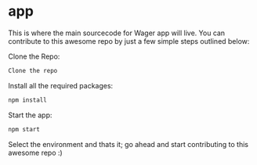 # app

This is where the main sourcecode for Wager app will live. You can contribute to this awesome repo by just a few simple steps outlined below:

Clone the Repo:
```bash
Clone the repo
```

Install all the required packages:
```bash
npm install
```

Start the app:
```bash
npm start
```

Select the environment and thats it; go ahead and start contributing to this awesome repo :)

